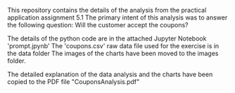 This repository contains the details of the analysis from the practical application assignment 5.1
The primary intent of this analysis was to answer the following question: Will the customer accept the coupons? 

The details of the python code are in the attached Jupyter Notebook 'prompt.jpynb' 
The 'coupons.csv' raw data file used for the exercise is in the data folder
The images of the charts have been moved to the images folder.

The detailed explanation of the data analysis and the charts have been copied to the PDF file "CouponsAnalysis.pdf"

